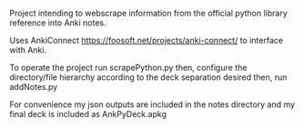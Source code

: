 Project intending to webscrape information from the official python library reference into Anki notes.

Uses AnkiConnect https://foosoft.net/projects/anki-connect/ to interface with Anki.

To operate the project run scrapePython.py then,
configure the directory/file hierarchy according to the deck separation desired then,
run addNotes.py

For convenience my json outputs are included in the notes directory and my final deck
is included as AnkPyDeck.apkg